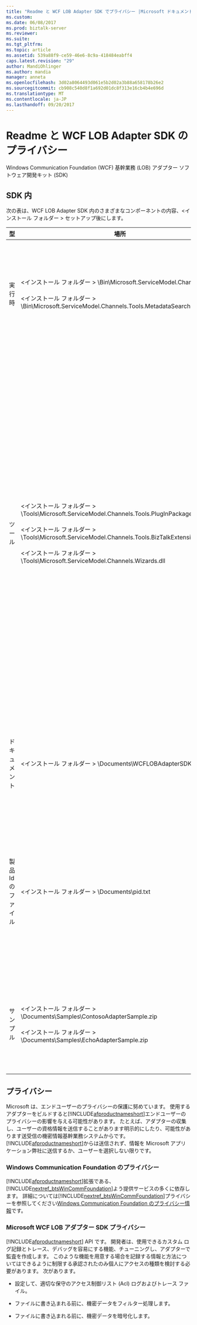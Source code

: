 ```yaml
---
title: "Readme と WCF LOB Adapter SDK でプライバシー |Microsoft ドキュメント"
ms.custom: 
ms.date: 06/08/2017
ms.prod: biztalk-server
ms.reviewer: 
ms.suite: 
ms.tgt_pltfrm: 
ms.topic: article
ms.assetid: 539a88f9-ce59-46e6-8c9a-418484eabff4
caps.latest.revision: "29"
author: MandiOhlinger
ms.author: mandia
manager: anneta
ms.openlocfilehash: 3d02a8064493d061e5b2d02a3b88a658178b26e2
ms.sourcegitcommit: cb908c540d8f1a692d01dc8f313e16cb4b4e696d
ms.translationtype: MT
ms.contentlocale: ja-JP
ms.lasthandoff: 09/20/2017
---
```

# <a name="readme-and-privacy-in-the-wcf-lob-adapter-sdk"></a>Readme と WCF LOB Adapter SDK のプライバシー
Windows Communication Foundation (WCF) 基幹業務 (LOB) アダプター ソフトウェア開発キット (SDK)  
  
## <a name="inside-the-sdk"></a>SDK 内  
 次の表は、WCF LOB Adapter SDK 内のさまざまなコンポーネントの内容、\<インストール フォルダー > セットアップ後にします。  
  
|型|場所|Description|  
|----------|--------------|-----------------|  
|実行時|\<インストール フォルダー > \Bin\Microsoft.ServiceModel.Channels.dll<br /><br /> \<インストール フォルダー > \Bin\Microsoft.ServiceModel.Channels.Tools.MetadataSearchBrowse.dll|これらのアセンブリには、ツール内で使用されるメイン フォームのコンポーネントを含むランタイム ベースが含まれています。|  
|ツール|\<インストール フォルダー > \Tools\Microsoft.ServiceModel.Channels.Tools.PlugInPackage.dll<br /><br /> \<インストール フォルダー > \Tools\Microsoft.ServiceModel.Channels.Tools.BizTalkExtension.dll<br /><br /> \<インストール フォルダー > \Tools\Microsoft.ServiceModel.Channels.Wizards.dll|**アダプター サービス参照を Visual Studio プラグインの追加します。**<br /><br /> (.NET プロジェクト [右]、アダプター サービス参照の追加)<br /><br /> **アダプターを使用する BizTalk プロジェクト アドインでは、サービス**<br /><br /> (BizTalk プロジェクト [右]、アダプター サービスの追加、生成した項目の追加)<br /><br /> **WCF LOB アダプター開発ウィザード**<br /><br /> (ファイル、新しい、プロジェクト、Visual C# の場合、WCF LOB Adapter)|  
|ドキュメント|\<インストール フォルダー > \Documents\WCFLOBAdapterSDK.chm|このファイルには、概念説明し、このリリースのマネージ リファレンス コンテンツが含まれています。|  
|製品 Id のファイル|\<インストール フォルダー > \Documents\pid.txt|このファイルには、WCF LOB Adapter SDK の製品識別子が含まれています。 Microsoft カスタマー サービスおよびサポート (CSS) に接続するときに、参照としてこの製品識別子を使用します。|  
|サンプル|\<インストール フォルダー > \Documents\Samples\ContosoAdapterSample.zip<br /><br /> \<インストール フォルダー > \Documents\Samples\EchoAdapterSample.zip|サンプル フォルダーには、2 つのサンプル アダプターが含まれています。 Contoso エコー アダプターとアダプター。|  

## <a name="privacy"></a>プライバシー
Microsoft は、エンドユーザーのプライバシーの保護に努めています。 使用するアダプターをビルドすると[!INCLUDE[afproductnameshort](../../includes/afproductnameshort-md.md)]エンドユーザーのプライバシーの影響を与える可能性があります。 たとえば、アダプターの収集し、ユーザーの資格情報を送信することがあります明示的にしたり、可能性があります送受信の機密情報基幹業務システムからです。 [!INCLUDE[afproductnameshort](../../includes/afproductnameshort-md.md)]からは送信されず、情報を Microsoft アプリケーション弊社に送信するか、ユーザーを選択しない限りです。  
  
### <a name="windows-communication-foundation-privacy"></a>Windows Communication Foundation のプライバシー  
 [!INCLUDE[afproductnameshort](../../includes/afproductnameshort-md.md)]拡張である、[!INCLUDE[nextref_btsWinCommFoundation](../../includes/nextref-btswincommfoundation-md.md)]よう提供サービスの多くに依存します。 詳細については[!INCLUDE[nextref_btsWinCommFoundation](../../includes/nextref-btswincommfoundation-md.md)]プライバシーを参照してください[Windows Communication Foundation のプライバシー情報](https://msdn.microsoft.com/library/ms733927.aspx)です。  
  
### <a name="microsoft-wcf-lob-adapter-sdk-privacy"></a>Microsoft WCF LOB アダプター SDK プライバシー  
 [!INCLUDE[afproductnameshort](../../includes/afproductnameshort-md.md)] API です。 開発者は、使用できるカスタム ログ記録とトレース、デバッグを容易にする機能、チューニングし、アダプターで監査を作成します。 このような機能を用意する場合を記録する情報と方法についてはできるように制限する承認されたのみ個人にアクセスの種類を検討する必要があります。 次があります。  
  
-   設定して、適切な保守のアクセス制御リスト (Acl) ログおよびトレース ファイル。  
  
-   ファイルに書き込まれる前に、機密データをフィルター処理します。  
  
-   ファイルに書き込まれる前に、機密データを暗号化します。  
